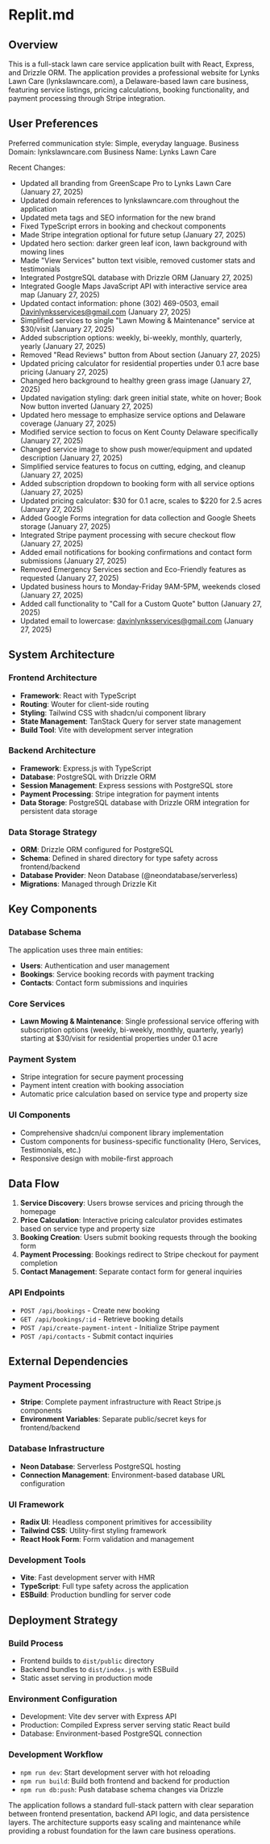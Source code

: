# Replit.md

## Overview

This is a full-stack lawn care service application built with React, Express, and Drizzle ORM. The application provides a professional website for Lynks Lawn Care (lynkslawncare.com), a Delaware-based lawn care business, featuring service listings, pricing calculations, booking functionality, and payment processing through Stripe integration.

## User Preferences

Preferred communication style: Simple, everyday language.
Business Domain: lynkslawncare.com
Business Name: Lynks Lawn Care

Recent Changes:
- Updated all branding from GreenScape Pro to Lynks Lawn Care (January 27, 2025)
- Updated domain references to lynkslawncare.com throughout the application
- Updated meta tags and SEO information for the new brand
- Fixed TypeScript errors in booking and checkout components
- Made Stripe integration optional for future setup (January 27, 2025)
- Updated hero section: darker green leaf icon, lawn background with mowing lines
- Made "View Services" button text visible, removed customer stats and testimonials
- Integrated PostgreSQL database with Drizzle ORM (January 27, 2025)
- Integrated Google Maps JavaScript API with interactive service area map (January 27, 2025)
- Updated contact information: phone (302) 469-0503, email Davinlynksservices@gmail.com (January 27, 2025)
- Simplified services to single "Lawn Mowing & Maintenance" service at $30/visit (January 27, 2025)
- Added subscription options: weekly, bi-weekly, monthly, quarterly, yearly (January 27, 2025)
- Removed "Read Reviews" button from About section (January 27, 2025)
- Updated pricing calculator for residential properties under 0.1 acre base pricing (January 27, 2025)
- Changed hero background to healthy green grass image (January 27, 2025)
- Updated navigation styling: dark green initial state, white on hover; Book Now button inverted (January 27, 2025)
- Updated hero message to emphasize service options and Delaware coverage (January 27, 2025)
- Modified service section to focus on Kent County Delaware specifically (January 27, 2025)
- Changed service image to show push mower/equipment and updated description (January 27, 2025)
- Simplified service features to focus on cutting, edging, and cleanup (January 27, 2025)
- Added subscription dropdown to booking form with all service options (January 27, 2025)
- Updated pricing calculator: $30 for 0.1 acre, scales to $220 for 2.5 acres (January 27, 2025)
- Added Google Forms integration for data collection and Google Sheets storage (January 27, 2025)
- Integrated Stripe payment processing with secure checkout flow (January 27, 2025)
- Added email notifications for booking confirmations and contact form submissions (January 27, 2025)
- Removed Emergency Services section and Eco-Friendly features as requested (January 27, 2025)
- Updated business hours to Monday-Friday 9AM-5PM, weekends closed (January 27, 2025)
- Added call functionality to "Call for a Custom Quote" button (January 27, 2025)
- Updated email to lowercase: davinlynksservices@gmail.com (January 27, 2025)

## System Architecture

### Frontend Architecture
- **Framework**: React with TypeScript
- **Routing**: Wouter for client-side routing
- **Styling**: Tailwind CSS with shadcn/ui component library
- **State Management**: TanStack Query for server state management
- **Build Tool**: Vite with development server integration

### Backend Architecture
- **Framework**: Express.js with TypeScript
- **Database**: PostgreSQL with Drizzle ORM
- **Session Management**: Express sessions with PostgreSQL store
- **Payment Processing**: Stripe integration for payment intents
- **Data Storage**: PostgreSQL database with Drizzle ORM integration for persistent data storage

### Data Storage Strategy
- **ORM**: Drizzle ORM configured for PostgreSQL
- **Schema**: Defined in shared directory for type safety across frontend/backend
- **Database Provider**: Neon Database (@neondatabase/serverless)
- **Migrations**: Managed through Drizzle Kit

## Key Components

### Database Schema
The application uses three main entities:
- **Users**: Authentication and user management
- **Bookings**: Service booking records with payment tracking
- **Contacts**: Contact form submissions and inquiries

### Core Services
- **Lawn Mowing & Maintenance**: Single professional service offering with subscription options (weekly, bi-weekly, monthly, quarterly, yearly) starting at $30/visit for residential properties under 0.1 acre

### Payment System
- Stripe integration for secure payment processing
- Payment intent creation with booking association
- Automatic price calculation based on service type and property size

### UI Components
- Comprehensive shadcn/ui component library implementation
- Custom components for business-specific functionality (Hero, Services, Testimonials, etc.)
- Responsive design with mobile-first approach

## Data Flow

1. **Service Discovery**: Users browse services and pricing through the homepage
2. **Price Calculation**: Interactive pricing calculator provides estimates based on service type and property size
3. **Booking Creation**: Users submit booking requests through the booking form
4. **Payment Processing**: Bookings redirect to Stripe checkout for payment completion
5. **Contact Management**: Separate contact form for general inquiries

### API Endpoints
- `POST /api/bookings` - Create new booking
- `GET /api/bookings/:id` - Retrieve booking details
- `POST /api/create-payment-intent` - Initialize Stripe payment
- `POST /api/contacts` - Submit contact inquiries

## External Dependencies

### Payment Processing
- **Stripe**: Complete payment infrastructure with React Stripe.js components
- **Environment Variables**: Separate public/secret keys for frontend/backend

### Database Infrastructure
- **Neon Database**: Serverless PostgreSQL hosting
- **Connection Management**: Environment-based database URL configuration

### UI Framework
- **Radix UI**: Headless component primitives for accessibility
- **Tailwind CSS**: Utility-first styling framework
- **React Hook Form**: Form validation and management

### Development Tools
- **Vite**: Fast development server with HMR
- **TypeScript**: Full type safety across the application
- **ESBuild**: Production bundling for server code

## Deployment Strategy

### Build Process
- Frontend builds to `dist/public` directory
- Backend bundles to `dist/index.js` with ESBuild
- Static asset serving in production mode

### Environment Configuration
- Development: Vite dev server with Express API
- Production: Compiled Express server serving static React build
- Database: Environment-based PostgreSQL connection

### Development Workflow
- `npm run dev`: Start development server with hot reloading
- `npm run build`: Build both frontend and backend for production
- `npm run db:push`: Push database schema changes via Drizzle

The application follows a standard full-stack pattern with clear separation between frontend presentation, backend API logic, and data persistence layers. The architecture supports easy scaling and maintenance while providing a robust foundation for the lawn care business operations.